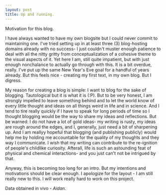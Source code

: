 ```yaml
---
layout: post
title: Up and running.
---
```

Motivation for this blog. 

I have always wanted to have my own blogsite but I could never commit to maintaining one. I've tried setting up in at least three (3) blog-hosting domains already with no success- I just couldn't muster enough patience to deal with all the nitty gritty from conceptualization of a cohesive theme to the visual aspects of it. Yet here I am, still quite impatient,  but with just enough nonchalance to actually go through with this. It is a bit overdue, really. I've put up the same New Year's Eve goal for a handful of years already. But this feels nice - creating my first text, in my own blog. But I digress.

My reason for creating a blog is simple: I want to blog for the sake of blogging. Tautological but it is what it is (:P). But to be very honest, I am strongly impelled to leave something behind and to let the world know of every little thought and ideas on all things weird in life and in science. And I tend to tire really quickly if I have to speak for long periods of time so I thought blogging would be the way to share my ideas and reflections. But be warned: I do not have a lot of gold ideas- my writing is rusty, my ideas are rough around the edges, and I, generally, just need a bit of sharpening up. And I am reallyy hopeful that blogging (and publishing publicly) would help me by holding me accountable for the quality of my thoughts and they way I communicate. I wish that my writing can contribute to the re-ignition of people's childlike curiosity. Afterall, life is such an astounding feat of physical and chemical interactions- and you just can't not be intrigued by that. 

Anyway, this is becoming too long for an intro. But my intentions and motivations should be clear enough. I apologize for the layout - I am still really new to this. I will work really hard to work on this project. 

<p> Data obtained in vivo - <em> Aidan. </em> </p>
